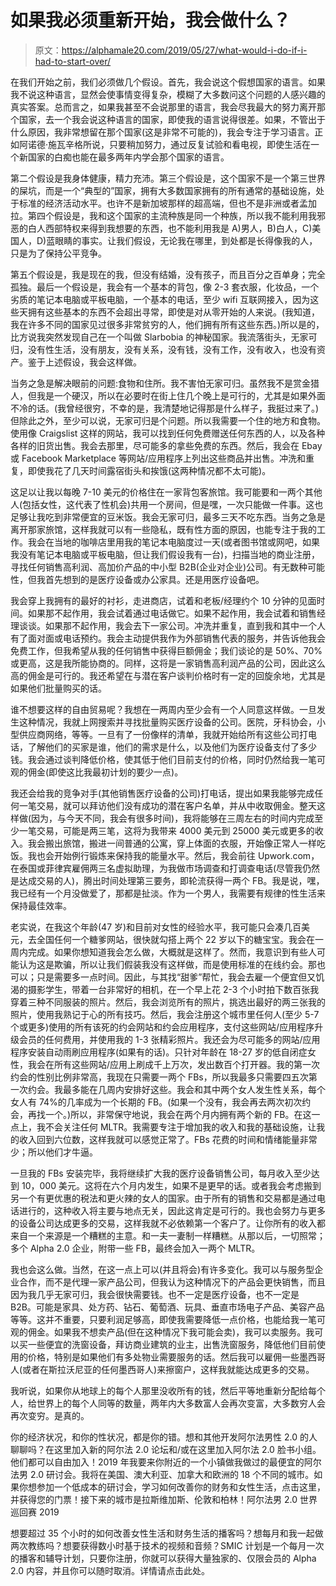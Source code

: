 # 如果我必须重新开始，我会做什么？

> 原文：<https://alphamale20.com/2019/05/27/what-would-i-do-if-i-had-to-start-over/>

在我们开始之前，我们必须做几个假设。首先，我会说这个假想国家的语言。如果我不说这种语言，显然会使事情变得复杂，模糊了大多数问这个问题的人感兴趣的真实答案。总而言之，如果我甚至不会说那里的语言，我会尽我最大的努力离开那个国家，去一个我会说这种语言的国家，即使我的语言说得很差。如果，不管出于什么原因，我非常想留在那个国家(这是非常不可能的)，我会专注于学习语言。正如阿诺德·施瓦辛格所说，只要稍加努力，通过反复试验和看电视，即使生活在一个新国家的白痴也能在最多两年内学会那个国家的语言。

第二个假设是我身体健康，精力充沛。第三个假设是，这个国家不是一个第三世界的屎坑，而是一个“典型的”国家，拥有大多数国家拥有的所有通常的基础设施，处于标准的经济活动水平。也许不是新加坡那样的超高端，但也不是非洲或者孟加拉。第四个假设是，我和这个国家的主流种族是同一个种族，所以我不能利用我邪恶的白人西部特权来得到我想要的东西，也不能利用我是 A)男人，B)白人，C)美国人，D)蓝眼睛的事实。让我们假设，无论我在哪里，到处都是长得像我的人，只是为了保持公平竞争。

第五个假设是，我是现在的我，但没有结婚，没有孩子，而且百分之百单身；完全孤独。最后一个假设是，我会有一个基本的背包，像 2-3 套衣服，化妆品，一个劣质的笔记本电脑或平板电脑，一个基本的电话，至少 wifi 互联网接入，因为这些天拥有这些基本的东西不会超出寻常，即使是对从零开始的人来说。(我知道，我在许多不同的国家见过很多非常贫穷的人，他们拥有所有这些东西。)所以是的，比方说我突然发现自己在一个叫做 Slarbobia 的神秘国家。我流落街头，无家可归，没有性生活，没有朋友，没有关系，没有钱，没有工作，没有收入，也没有资产。鉴于上述假设，我会这样做。

当务之急是解决眼前的问题:食物和住所。我不害怕无家可归。虽然我不是赏金猎人，但我是一个硬汉，所以在必要时在街上住几个晚上是可行的，尤其是如果外面不冷的话。(我曾经很穷，不幸的是，我清楚地记得那是什么样子，我挺过来了。)但除此之外，至少可以说，无家可归是个问题。所以我需要一个住的地方和食物。使用像 Craigslist 这样的网站，我可以找到任何免费赠送任何东西的人，以及各种各样的旧货出售。我会去那里，尽可能多的拿些免费的东西。然后，我会在 Ebay 或 Facebook Marketplace 等网站/应用程序上列出这些商品并出售。冲洗和重复，即使我花了几天时间露宿街头和挨饿(这两种情况都不太可能)。

这足以让我以每晚 7-10 美元的价格住在一家背包客旅馆。我可能要和一两个其他人(包括女性，这代表了性机会)共用一个房间，但是嘿，一次只能做一件事。这也足够让我吃到非常便宜的豆米饭。我会无家可归，最多三天不吃东西。当务之急是离开那家旅馆，这样我就可以有一些隐私，既有性方面的原因，也能专注于我的工作。我会在当地的咖啡店里用我的笔记本电脑度过一天(或者图书馆或网吧，如果我没有笔记本电脑或平板电脑，但让我们假设我有一台)，扫描当地的商业注册，寻找任何销售高利润、高加价产品的中小型 B2B(企业对企业)公司。有无数种可能性，但我首先想到的是医疗设备或办公家具。还是用医疗设备吧。

我会穿上我拥有的最好的衬衫，走进商店，试着和老板/经理约个 10 分钟的见面时间。如果那不起作用，我会试着通过电话做它。如果不起作用，我会试着和销售经理谈谈。如果那不起作用，我会去下一家公司。冲洗并重复，直到我和其中一个人有了面对面或电话预约。我会主动提供我作为外部销售代表的服务，并告诉他我会免费工作，但我希望从我的任何销售中获得巨额佣金；我们谈论的是 50%、70%或更高，这是我所能协商的。同样，这将是一家销售高利润产品的公司，因此这么高的佣金是可行的。我还希望在与潜在客户谈判价格时有一定的回旋余地，尤其是如果他们批量购买的话。

谁不想要这样的自由贸易呢？我想在一两周内至少会有一个人同意这样做。一旦发生这种情况，我就上网搜索并寻找批量购买医疗设备的公司。医院，牙科协会，小型供应商网络，等等。一旦有了一份像样的清单，我就开始给所有这些公司打电话，了解他们的买家是谁，他们的需求是什么，以及他们为医疗设备支付了多少钱。我会通过谈判降低价格，使其低于他们目前支付的价格，同时仍然给我一笔可观的佣金(即使这比我最初计划的要少一点)。

我还会给我的竞争对手(其他销售医疗设备的公司)打电话，提出如果我能够完成任何一笔交易，就可以拜访他们没有成功的潜在客户名单，并从中收取佣金。整天这样做(因为，与今天不同，我会有很多时间)，我将能够在三周左右的时间内完成至少一笔交易，可能是两三笔，这将为我带来 4000 美元到 25000 美元或更多的收入。我会搬出旅馆，搬进一间普通的公寓，穿上体面的衣服，开始像正常人一样吃饭。我也会开始例行锻炼来保持我的能量水平。然后，我会前往 Upwork.com，在泰国或菲律宾雇佣两三名虚拟助理，为我做市场调查和打调查电话(尽管我仍然是达成交易的人)，腾出时间处理第三要务，即轮流获得一两个 FB。我是说，嘿，我已经有一个月没做爱了，那都是扯淡。作为一个男人，我需要有规律的性生活来保持最佳效率。

老实说，在我这个年龄(47 岁)和目前对女性的经验水平，我可能只会凑几百美元，去全国任何一个糖爹网站，很快就勾搭上两个 22 岁以下的糖宝宝。我会在一周内完成。如果你想知道我会怎么做，大概就是这样了。然而，我意识到有些人可能认为这是欺骗，所以让我们假装我没有这样做，而是使用标准的在线约会。那也可以；只是需要多一点时间。因此，与其找“甜爹”帮忙，我会去雇一个便宜但又饥渴的摄影学生，带着一台非常好的相机，在一个早上花 2-3 个小时拍下数百张我穿着三种不同服装的照片。然后，我会浏览所有的照片，挑选出最好的两三张我的照片，使用我熟记于心的所有技巧。然后，我会注册这个城市里任何人(至少 5-7 个或更多)使用的所有该死的约会网站和约会应用程序，支付这些网站/应用程序升级会员的任何费用，并使用我的 1-3 张精彩照片。我还会为尽可能多的网站/应用程序安装自动雨刷应用程序(如果有的话)。只针对年龄在 18-27 岁的低自闭症女性，我会在所有这些网站/应用上刷成千上万次，发出数百个打开器。我的第一次约会的性别比例非常高，我现在只需要一两个 FBs，所以我最多只需要四五次第一次约会。我最多能在几周内安排好这些。我会和其中两个女人发生性关系，每个女人有 74%的几率成为一个长期的 FB。(如果一个没有，我会再去两次初次约会，再找一个。)所以，非常保守地说，我会在两个月内拥有两个新的 FB。在这一点上，我不会关注任何 MLTR。我需要专注于增加我的收入和我的基础设施，让我的收入回到六位数，这样我就可以感觉正常了。FBs 花费的时间和情绪能量非常少；所以他们才牛逼。

一旦我的 FBs 安装完毕，我将继续扩大我的医疗设备销售公司，每月收入至少达到 10，000 美元。这将在六个月内发生，如果不是更早的话。或者我会考虑搬到另一个有更优惠的税法和更火辣的女人的国家。由于所有的销售和交易都是通过电话进行的，这种收入将主要与地点无关，因此这肯定是可行的。我也会努力与更多的设备公司达成更多的交易，这样我就不必依赖第一个客户了。让你所有的收入都来自一个来源是一个糟糕的主意。和一夫一妻制一样糟糕。从那以后，一切照常；多个 Alpha 2.0 企业，附带一些 FB，最终会加入一两个 MLTR。

我也会这么做。当然，在这一点上可以(并且将会)有许多变化。我可以与服务型企业合作，而不是代理一家产品公司，但我认为这种情况下的产品会更快销售，而且因为我几乎无家可归，我会很快需要钱。也不一定是医疗设备，也不一定是 B2B。可能是家具、处方药、钻石、葡萄酒、玩具、垂直市场电子产品、美容产品等等。这并不重要，只要利润足够高，即使我需要降低一点价格，也能给我一笔可观的佣金。如果我不想卖产品(但在这种情况下我可能会卖)，我可以卖服务。我可以买一些便宜的洗窗设备，拜访商业建筑的业主，出售洗窗服务，降低他们目前使用的价格，特别是如果他们有多处物业需要服务的话。然后我可以雇佣一些墨西哥人(或者在斯拉沃尼亚的任何墨西哥人)来擦窗户，这样我就能达成更多的交易。

我听说，如果你从地球上的每个人那里没收所有的钱，然后平等地重新分配给每个人，给世界上的每个人同等的数量，两年内大多数富人会再次变富，大多数穷人会再次变穷。是真的。

你的经济状况，和你的性状况，都是你的错。想和其他开发阿尔法男性 2.0 的人聊聊吗？在这里加入新的阿尔法 2.0 论坛和/或在这里加入阿尔法 2.0 脸书小组。他们都可以自由加入！2019 年我要来你附近的一个小镇做我做过的最便宜的阿尔法男 2.0 研讨会。我将在美国、澳大利亚、加拿大和欧洲的 18 个不同的城市。如果你想参加一个低成本的研讨会，学习如何改善你的财务和女性生活，点击这里，并获得您的门票！接下来的城市是拉斯维加斯、伦敦和柏林！阿尔法男 2.0 世界巡回赛 2019

想要超过 35 个小时的如何改善女性生活和财务生活的播客吗？想每月和我一起做两次教练吗？想要获得数小时基于技术的视频和音频？SMIC 计划是一个每月一次的播客和辅导计划，只要你注册，你就可以获得大量独家的、仅限会员的 Alpha 2.0 内容，并且你可以随时取消。详情请点击此处。